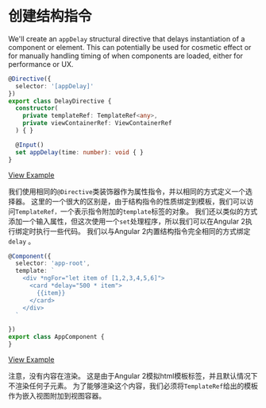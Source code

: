 # 创建结构指令

We'll create an `appDelay` structural directive that delays instantiation of a component or element. This can potentially be used for cosmetic effect or for manually handling timing of when components are loaded, either for performance or UX.

```typescript
@Directive({
  selector: '[appDelay]'
})
export class DelayDirective {
  constructor(
    private templateRef: TemplateRef<any>,
    private viewContainerRef: ViewContainerRef
  ) { }

  @Input()
  set appDelay(time: number): void { }
}
```

[View Example](https://plnkr.co/edit/80AGn8bR4CiyH0ceP8ws?p=preview)

我们使用相同的`@Directive`类装饰器作为属性指令，并以相同的方式定义一个选择器。 这里的一个很大的区别是，由于结构指令的性质绑定到模板，我们可以访问`TemplateRef，`一个表示指令附加的`template`标签的对象。 我们还以类似的方式添加一个输入属性，但这次使用一个`set`处理程序，所以我们可以在Angular 2执行绑定时执行一些代码。 我们以与Angular 2内置结构指令完全相同的方式绑定`delay` 。

```typescript
@Component({
  selector: 'app-root',
  template: `
    <div *ngFor="let item of [1,2,3,4,5,6]">
      <card *delay="500 * item">
        {{item}}
      </card>
    </div>
  `

})
export class AppComponent {
}
```

[View Example](https://plnkr.co/edit/80AGn8bR4CiyH0ceP8ws?p=preview)

注意，没有内容在渲染。 这是由于Angular 2模拟html模板标签，并且默认情况下不渲染任何子元素。 为了能够渲染这个内容，我们必须将`TemplateRef`给出的模板作为嵌入视图附加到视图容器。